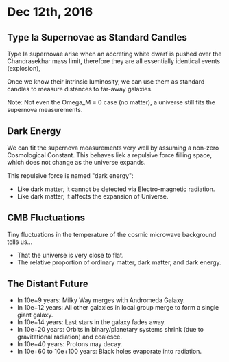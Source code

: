 Dec 12th, 2016
==============

Type Ia Supernovae as Standard Candles
--------------------------------------

Type Ia supernovae arise when an accreting white dwarf is pushed over the Chandrasekhar mass limit, therefore they are all essentially identical events (explosion),

Once we know their intrinsic luminosity, we can use them as standard candles to measure distances to far-away galaxies.

Note: Not even the Omega_M = 0 case (no matter), a universe still fits the supernova measurements.

Dark Energy
-----------

We can fit the supernova measurements very well by assuming a non-zero Cosmological Constant. This behaves liek a repulsive force filling space, which does not change as the universe expands.

This repulsive force is named "dark energy":

- Like dark matter, it cannot be detected via Electro-magnetic radiation.
- Like dark matter, it affects the expansion of Universe.

CMB Fluctuations
----------------

Tiny fluctuations in the temperature of the cosmic microwave background tells us...

- That the universe is very close to flat.
- The relative proportion of ordinary matter, dark matter, and dark energy.

The Distant Future
------------------

- In 10e+9 years: Milky Way merges with Andromeda Galaxy.
- In 10e+12 years: All other galaxies in local group merge to form a single giant galaxy.
- In 10e+14 years: Last stars in the galaxy fades away.
- In 10e+20 years: Orbits in binary/planetary systems shrink (due to gravitational radiation) and coalesce.
- In 10e+40 years: Protons may decay.
- In 10e+60 to 10e+100 years: Black holes evaporate into radiation.
